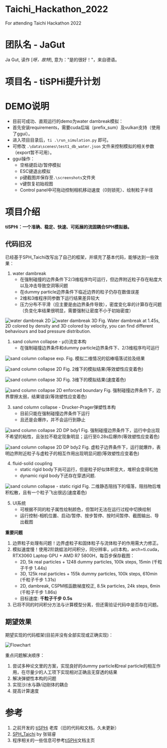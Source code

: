 # Taichi_Hackathon_2022
For attending Taichi Hackathon 2022

# 团队名 - JaGut

Ja Gut, 读作 [*呀，故特*], 意为："是的很好！"，来自德语。

# 项目名 - tiSPHi提升计划


# DEMO说明

* 目前可成功、直观运行的demo为water dambreak模拟：
* 首先安装requirements，需要cuda后端（prefix_sum）及vulkan支持（使用了ggui）。
* 进入项目目录后，`ti .\run_simulation.py` 即可。
* 可修改 `.\data\scenes\test1_db_water.json` 文件来控制模拟的相关参数（export暂不可用）。
* ggui操作：
  - 空格键启动/暂停模拟
  - ESC键退出模拟
  - p键截图并保存至`.\screenshots`文件夹
  - v键恢复初始视图
  - Control panel中可拖动控制相机移动速度（0则锁死）、绘制粒子半径

# 项目介绍

**tiSPHi：一个准确、稳定、快速、可拓展的流固耦合SPH模拟器。**


## 代码旧况

已经基于SPH_Taichi改写出了自己的框架，并填充了基本代码，能够达到一些效果：

1. water dambreak
   * 在强制碰撞的边界条件下2/3维程序均可运行，但边界附近粒子存在粘度大以及冲击导致空洞等问题
   * 在dummy particle边界条件下临近边界的粒子仍存在数值误差
   * 2维和3维程序同参数下运行结果差异较大
   * 压力分布不平滑（应主要是由边界条件导致），密度变化率的计算存在问题（负变化率结果很明显，需要强制让密度不小于初始密度）

![water dambreak 2D](./img/sim_2022_11_30_db_WC_density.png)
![water dambreak 3D](./img/sim_2022_11_30_db_WC_vel_3d.png)
Fig. Water dambreak at 1.45s, 2D colored by density and 3D colored by velocity, you can find different behaviours and bad pressure distribution.

1. sand column collapse - μ(I)流变本构
   * 在强制碰撞边界条件和dummy particle边界条件下、2/3维程序均可运行

![sand column collapse exp.](img/cc_experiment.png)
Fig. 模拟二维情况的铝棒塌落试验及结果

![sand column collapse 2D](img/sim_2022_11_17_cc_muI_eequ_bdy2.png)
Fig. 2维下的模拟结果(等效塑性应变着色)

![sand column collapse 3D](img/sim_2022_11_28_cc_muI_vel_bdy2_3d.png)
Fig. 3维下的模拟结果(速度着色)

![sand column collapse 2D enforced boundary](img/sim_2022_11_17_cc_muI_eequ_bdy1.png)
Fig. 强制碰撞边界条件下，边界摩擦太弱，结果错误(等效塑性应变着色)

3. sand column collapse - Drucker-Prager弹塑性本构
   * 目前只能在强制碰撞边界条件下运行
   * 且还是会爆炸，并不会运行到静止

![sand column collapse 2D DP bdy1](img/sim_2022_11_17_cc_DP_eequ_bdy1.png)
Fig. 强制碰撞边界条件下，运行中会出现不希望的粘性，且张拉不稳定现象明显；运行至0.28s后爆炸(等效塑性应变着色)

![sand column collapse 2D DP bdy2](img/sim_2022_11_17_cc_DP_eequ_bdy2.png)
Fig. 虚粒子边界条件下，运行就爆炸，表明边界附近粒子与虚粒子的相互作用出现明显问题(等效塑性应变着色)

4. fluid-solid coupling
   * static rigid body下尚可运行，但是粒子好似体积变大，堆积会变得松弛
   * dynamic rigid body下还存在穿透问题.

![sand column collapse - static rigid](img/sim_2022_11_30_ccsr_muI_vel.png)
Fig. 二维静态阻挡下的塌落，阻挡物后堆积松散，且有一个粒子飞出很远(速度着色)


5. UI系统
   * 可根据不同的粒子属性绘制颜色，但暂时无法在运行过程中切换绘制
   * 运行控制-相机位置、启动/暂停、按步暂停、按时间暂停、截图输出、导出截图

**重要问题**
1. 边界粒子处理有问题！边界虚粒子和固体粒子与流体粒子的作用需大力修正。
2. 模拟速度慢！使用2阶跳蛙法时间积分，同分辨率，μ(I)本构，arch=ti.cuda，RTX3060 Laptop GPU + AMD R7 5800H，每百步保存截图：
	* 2D, 5k real particles + 1248 dummy particles, 100k steps, 15min (千粒子千步 1.44s)
	* 3D, 125k real particles + 155k dummy particles, 100k steps, 610min (千粒子千步 1.31s)
	* 2D, dambreak, CSPM核函数梯度校正, 8.5k particles, 24k steps, 6min (千粒子千步 1.86s)
	- 目标速度: **千粒子千步 0.5s**
3. 已将不同的时间积分方法与计算模型分离，但还需验证代码中是否存在问题。

## 期望效果

期望实现的代码框架(目前并没有全部实现或正确实现)：

![Flowchart](./img/code_architecture.png)

重点问题解决顺序：
1. 尝试多种论文里的方案，实现良好的dummy particle和real particle的相互作用，在尽量少的人工项下实现相对正确且无穿透的结果
2. 解决弹塑性本构的问题
3. 实现沙/水与静/动刚体的耦合
4. 提高计算速度

# 参考

1. 之前开发的 [tiSPHi](https://github.com/Rabmelon/tiSPHi) 老库（旧的代码和文档，久未更新）
2. [SPH_Taichi](https://github.com/erizmr/SPH_Taichi) by 张铭睿
3. 程序相关的一些信息可参考[tiSPHi](https://rabmelon.github.io/tiSPHi/)文档主页
